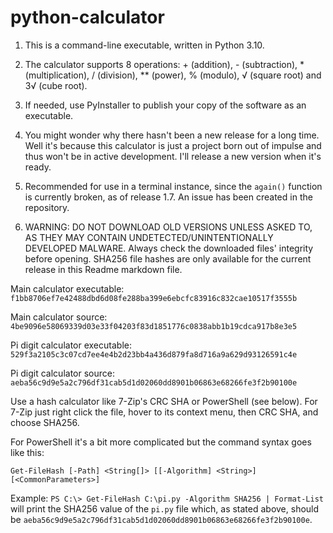 # python-calculator

1. This is a command-line executable, written in Python 3.10.

2. The calculator supports 8 operations: + (addition), - (subtraction), * (multiplication), / (division), ** (power), % (modulo), √ (square root) and 3√ (cube root).

3. If needed, use PyInstaller to publish your copy of the software as an executable.

4. You might wonder why there hasn't been a new release for a long time. Well it's because this calculator is just a project born out of impulse and thus won't be in active development. I'll release a new version when it's ready.

5. Recommended for use in a terminal instance, since the `again()` function is currently broken, as of release 1.7. An issue has been created in the repository. 

6. WARNING: DO NOT DOWNLOAD OLD VERSIONS UNLESS ASKED TO, AS THEY MAY CONTAIN UNDETECTED/UNINTENTIONALLY DEVELOPED MALWARE. Always check the downloaded files' integrity before opening. SHA256 file hashes are only available for the current release in this Readme markdown file.

Main calculator executable: `f1bb8706ef7e42488dbd6d08fe288ba399e6ebcfc83916c832cae10517f3555b`

Main calculator source: `4be9096e58069339d03e33f04203f83d1851776c0838abb1b19cdca917b8e3e5`

Pi digit calculator executable: `529f3a2105c3c07cd7ee4e4b2d23bb4a436d879fa8d716a9a629d93126591c4e`

Pi digit calculator source: `aeba56c9d9e5a2c796df31cab5d1d02060dd8901b06863e68266fe3f2b90100e`

Use a hash calculator like 7-Zip's CRC SHA or PowerShell (see below). For 7-Zip just right click the file, hover to its context menu, then CRC SHA, and choose SHA256.

For PowerShell it's a bit more complicated but the command syntax goes like this:

`Get-FileHash [-Path] <String[]> [[-Algorithm] <String>] [<CommonParameters>]`

Example: `PS C:\> Get-FileHash C:\pi.py -Algorithm SHA256 | Format-List` will print the SHA256 value of the `pi.py` file which, as stated above, should be `aeba56c9d9e5a2c796df31cab5d1d02060dd8901b06863e68266fe3f2b90100e`.
